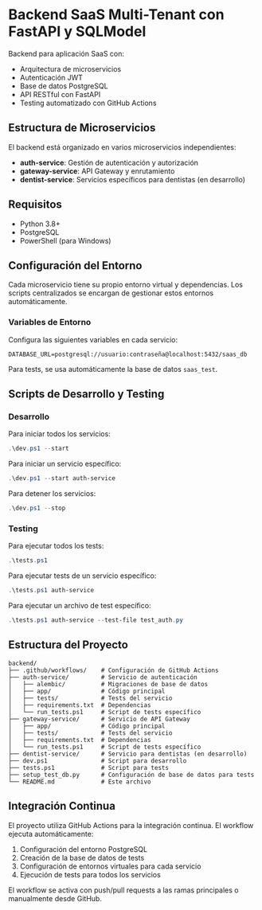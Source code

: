 # Backend SaaS Multi-Tenant con FastAPI y SQLModel

Backend para aplicación SaaS con:

- Arquitectura de microservicios
- Autenticación JWT
- Base de datos PostgreSQL
- API RESTful con FastAPI
- Testing automatizado con GitHub Actions

## Estructura de Microservicios

El backend está organizado en varios microservicios independientes:

- **auth-service**: Gestión de autenticación y autorización
- **gateway-service**: API Gateway y enrutamiento
- **dentist-service**: Servicios específicos para dentistas (en desarrollo)

## Requisitos

- Python 3.8+
- PostgreSQL
- PowerShell (para Windows)

## Configuración del Entorno

Cada microservicio tiene su propio entorno virtual y dependencias. Los scripts centralizados se encargan de gestionar estos entornos automáticamente.

### Variables de Entorno

Configura las siguientes variables en cada servicio:

```
DATABASE_URL=postgresql://usuario:contraseña@localhost:5432/saas_db
```

Para tests, se usa automáticamente la base de datos `saas_test`.

## Scripts de Desarrollo y Testing

### Desarrollo

Para iniciar todos los servicios:

```powershell
.\dev.ps1 --start
```

Para iniciar un servicio específico:

```powershell
.\dev.ps1 --start auth-service
```

Para detener los servicios:

```powershell
.\dev.ps1 --stop
```

### Testing

Para ejecutar todos los tests:

```powershell
.\tests.ps1
```

Para ejecutar tests de un servicio específico:

```powershell
.\tests.ps1 auth-service
```

Para ejecutar un archivo de test específico:

```powershell
.\tests.ps1 auth-service --test-file test_auth.py
```

## Estructura del Proyecto

```
backend/
├── .github/workflows/    # Configuración de GitHub Actions
├── auth-service/         # Servicio de autenticación
│   ├── alembic/          # Migraciones de base de datos
│   ├── app/              # Código principal
│   ├── tests/            # Tests del servicio
│   ├── requirements.txt  # Dependencias
│   └── run_tests.ps1     # Script de tests específico
├── gateway-service/      # Servicio de API Gateway
│   ├── app/              # Código principal
│   ├── tests/            # Tests del servicio
│   ├── requirements.txt  # Dependencias
│   └── run_tests.ps1     # Script de tests específico
├── dentist-service/      # Servicio para dentistas (en desarrollo)
├── dev.ps1               # Script para desarrollo
├── tests.ps1             # Script para tests
├── setup_test_db.py      # Configuración de base de datos para tests
└── README.md             # Este archivo
```

## Integración Continua

El proyecto utiliza GitHub Actions para la integración continua. El workflow ejecuta automáticamente:

1. Configuración del entorno PostgreSQL
2. Creación de la base de datos de tests
3. Configuración de entornos virtuales para cada servicio
4. Ejecución de tests para todos los servicios

El workflow se activa con push/pull requests a las ramas principales o manualmente desde GitHub.
